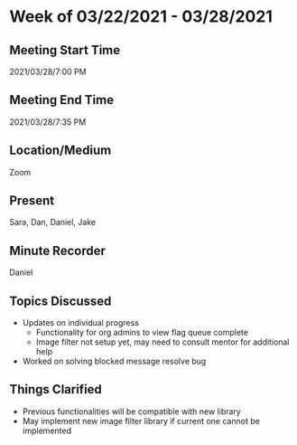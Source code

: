 # Week of 03/22/2021 - 03/28/2021

## Meeting Start Time

2021/03/28/7:00 PM

## Meeting End Time

2021/03/28/7:35 PM

## Location/Medium

Zoom

## Present

Sara, Dan, Daniel, Jake

## Minute Recorder
Daniel

## Topics Discussed

- Updates on individual progress
  - Functionality for org admins to view flag queue complete
  - Image filter not setup yet, may need to consult mentor for additional help
- Worked on solving blocked message resolve bug 

## Things Clarified
- Previous functionalities will be compatible with new library
- May implement new image filter library if current one cannot be implemented

